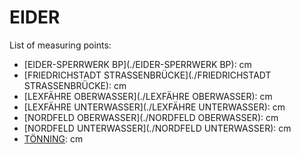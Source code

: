 # EIDER

List of measuring points:

* [EIDER-SPERRWERK BP](./EIDER-SPERRWERK BP): <Value topic="rivers/pegel-online/EIDER/EIDER-SPERRWERK-BP/measurementValue"/> cm
* [FRIEDRICHSTADT STRASSENBRÜCKE](./FRIEDRICHSTADT STRASSENBRÜCKE): <Value topic="rivers/pegel-online/EIDER/FRIEDRICHSTADT-STRASSENBRUECKE/measurementValue"/> cm
* [LEXFÄHRE OBERWASSER](./LEXFÄHRE OBERWASSER): <Value topic="rivers/pegel-online/EIDER/LEXFAEHRE-OBERWASSER/measurementValue"/> cm
* [LEXFÄHRE UNTERWASSER](./LEXFÄHRE UNTERWASSER): <Value topic="rivers/pegel-online/EIDER/LEXFAEHRE-UNTERWASSER/measurementValue"/> cm
* [NORDFELD OBERWASSER](./NORDFELD OBERWASSER): <Value topic="rivers/pegel-online/EIDER/NORDFELD-OBERWASSER/measurementValue"/> cm
* [NORDFELD UNTERWASSER](./NORDFELD UNTERWASSER): <Value topic="rivers/pegel-online/EIDER/NORDFELD-UNTERWASSER/measurementValue"/> cm
* [TÖNNING](./TÖNNING): <Value topic="rivers/pegel-online/EIDER/TOENNING/measurementValue"/> cm
